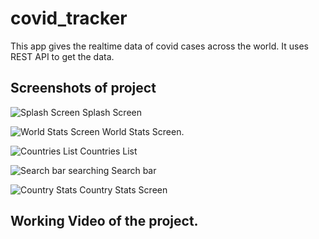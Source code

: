 # covid_tracker
This app gives the realtime data of covid cases across the world.
It uses REST API to get the data.

## Screenshots of project

![Splash Screen](https://user-images.githubusercontent.com/72760503/207289313-f97e201a-df92-404a-8f0d-c5212c93a1cf.jpg)
Splash Screen 

![World Stats Screen](https://user-images.githubusercontent.com/72760503/207289303-fbeac480-a077-416f-a848-b9d650fcd936.jpg)
World Stats Screen.

![Countries List](https://user-images.githubusercontent.com/72760503/207289298-4a03c997-4dff-47a7-aad3-c31c1d5acf45.jpg)
Countries List

![Search bar searching](https://user-images.githubusercontent.com/72760503/207289292-f846df5d-53dd-4176-89b9-a9fe0e6ec9b2.jpg)
Search bar

![Country Stats](https://user-images.githubusercontent.com/72760503/207289280-24ccf3e4-470a-484a-9ed7-f639a1de8454.jpg)
 Country Stats Screen
 
 
 ## Working Video of the project.


